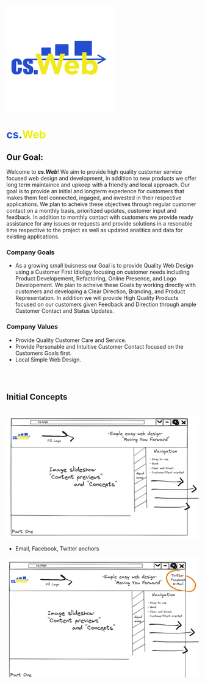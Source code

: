 <img src="./assets/cs.WebT.png" alt="cs.WebLogo">

# <span style="color:#234ed2">cs.</span><span style="color:#edef08">Web</span>

## **Our Goal:**

Welcome to _**cs.Web**_! We aim to provide high quality customer service focused web design and development, in addition to new products we offer long term maintaince and upkeep with a friendly and local approach. Our goal is to provide an initial and longterm experience for customers that makes them feel connected, ingaged, and invested in their respective applications. We plan to acheive these objectives through regular customer contact on a monthly basis, prioritized updates, customer input and feedback. In addition to monthly contact with customers we provide ready assistance for any issues or requests and provide solutions in a resonable time respective to the project as well as updated analitics and data for existing applications.

### **Company Goals**

- As a growing small buisness our Goal is to provide Quality Web Design using a Customer First Idioligy focusing on customer needs including Product Developement, Refactoring, Online Presence, and Logo Developement. We plan to acheive these Goals by working directly with customers and developing a Clear Direction, Branding, and Product Representation. In addition we will provide High Quality Products focused on our customers given Feedback and Direction through ample Customer Contact and Status Updates.

### **Company Values**

- Provide Quality Customer Care and Service.
- Provide Personable and Intuitive Customer Contact focused on the Customers Goals first.
- Local Simple Web Design.

<br><br>

## **Initial Concepts**

#

<img src="./assets/concept1.1.png" alt="concept content 1.1">

- Email, Facebook, Twitter anchors

<img src="./assets/concept1.2.png" alt="concept content 1.2">
